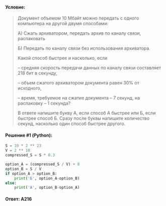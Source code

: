 #### Условие:

> Документ объемом 10 Мбайт можно передать с одного компьютера на другой двумя способами:
> 
> А) Сжать архиватором, передать архив по каналу связи, распаковать
> 
> Б) Передать по каналу связи без использования архиватора.
> 
> Какой способ быстрее и насколько, если
> 
> – средняя скорость передачи данных по каналу связи составляет 218 бит в секунду,
> 
> – объем сжатого архиватором документа равен 30% от исходного,
> 
> – время, требуемое на сжатие документа – 7 секунд, на распаковку – 1 секунда?
> 
> В ответе напишите букву А, если способ А быстрее или Б, если быстрее способ Б. Сразу после буквы напишите количество секунд, насколько один способ быстрее другого. 

#### Решение #1 (Python):
```python
S = 10 * 2 ** 23
V = 2 ** 18
compressed_S = S * 0.3

option_A = (compressed_S / V) + 8
option_B = S / V
if option_A > option_B:
    print('Б', option_A-option_B)
else:
    print('А', option_B-option_A)
```

#### Ответ: А216

